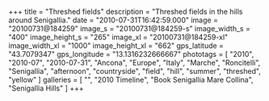 +++
title = "Threshed fields"
description = "Threshed fields in the hills around Senigallia."
date = "2010-07-31T16:42:59.000"
image = "20100731@184259"
image_s = "20100731@184259-s"
image_width_s = "400"
image_height_s = "265"
image_xl = "20100731@184259-xl"
image_width_xl = "1000"
image_height_xl = "662"
gps_latitude = "43.7079347"
gps_longitude = "13.1316232666667"
phototags = [ "2010", "2010-07", "2010-07-31", "Ancona", "Europe", "Italy", "Marche", "Roncitelli", "Senigallia", "afternoon", "countryside", "field", "hill", "summer", "threshed", "yellow" ]
galleries = [ "", "2010 Timeline", "Book Senigallia Mare Collina", "Senigallia Hills" ]
+++
